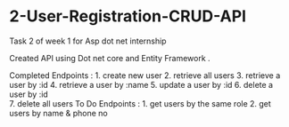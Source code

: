 # 2-User-Registration-CRUD-API
Task 2 of week 1 for Asp dot net internship 


  Created API using Dot net core and Entity Framework . 
  
  Completed Endpoints : 
            1. create new user 
            2. retrieve all users 
            3. retrieve a user by :id
            4. retrieve a user by :name
            5. update a user by :id
            6. delete a user by :id  
            7. delete all users
  To Do Endpoints : 
            1. get users by the same role
            2. get users by name & phone no
